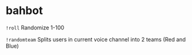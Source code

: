 # bahbot

`!roll` Randomize 1-100

`!randomteam` Splits users in current voice channel into 2 teams (Red and Blue)


